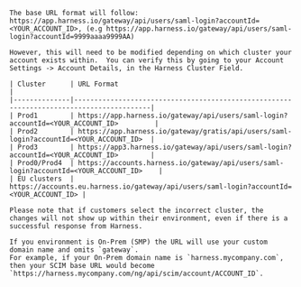     The base URL format will follow:
    https://app.harness.io/gateway/api/users/saml-login?accountId=<YOUR_ACCOUNT_ID>, (e.g https://app.harness.io/gateway/api/users/saml-login?accountId=9999aaaa9999AA)

    However, this will need to be modified depending on which cluster your account exists within.  You can verify this by going to your Account Settings -> Account Details, in the Harness Cluster Field.

    | Cluster      | URL Format                                                                              |
    |--------------|-----------------------------------------------------------------------------------------|
    | Prod1        | https://app.harness.io/gateway/api/users/saml-login?accountId=<YOUR_ACCOUNT_ID>         |
    | Prod2        | https://app.harness.io/gateway/gratis/api/users/saml-login?accountId=<YOUR_ACCOUNT_ID>  |
    | Prod3        | https://app3.harness.io/gateway/api/users/saml-login?accountId=<YOUR_ACCOUNT_ID>        |
    | Prod0/Prod4  | https://accounts.harness.io/gateway/api/users/saml-login?accountId=<YOUR_ACCOUNT_ID>    |
    | EU clusters  | https://accounts.eu.harness.io/gateway/api/users/saml-login?accountId=<YOUR_ACCOUNT_ID> |

    Please note that if customers select the incorrect cluster, the changes will not show up within their environment, even if there is a successful response from Harness.  

    If you environment is On-Prem (SMP) the URL will use your custom domain name and omits `gateway`. 
    For example, if your On-Prem domain name is `harness.mycompany.com`, then your SCIM base URL would become `https://harness.mycompany.com/ng/api/scim/account/ACCOUNT_ID`.